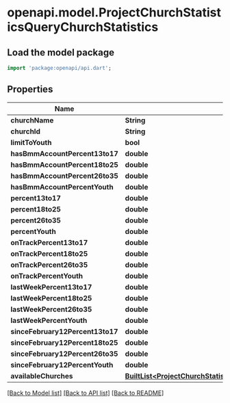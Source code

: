 # openapi.model.ProjectChurchStatisticsQueryChurchStatistics

## Load the model package
```dart
import 'package:openapi/api.dart';
```

## Properties
Name | Type | Description | Notes
------------ | ------------- | ------------- | -------------
**churchName** | **String** |  | [optional] 
**churchId** | **String** |  | [optional] 
**limitToYouth** | **bool** |  | [optional] 
**hasBmmAccountPercent13to17** | **double** |  | [optional] 
**hasBmmAccountPercent18to25** | **double** |  | [optional] 
**hasBmmAccountPercent26to35** | **double** |  | [optional] 
**hasBmmAccountPercentYouth** | **double** |  | [optional] 
**percent13to17** | **double** |  | [optional] 
**percent18to25** | **double** |  | [optional] 
**percent26to35** | **double** |  | [optional] 
**percentYouth** | **double** |  | [optional] 
**onTrackPercent13to17** | **double** |  | [optional] 
**onTrackPercent18to25** | **double** |  | [optional] 
**onTrackPercent26to35** | **double** |  | [optional] 
**onTrackPercentYouth** | **double** |  | [optional] 
**lastWeekPercent13to17** | **double** |  | [optional] 
**lastWeekPercent18to25** | **double** |  | [optional] 
**lastWeekPercent26to35** | **double** |  | [optional] 
**lastWeekPercentYouth** | **double** |  | [optional] 
**sinceFebruary12Percent13to17** | **double** |  | [optional] 
**sinceFebruary12Percent18to25** | **double** |  | [optional] 
**sinceFebruary12Percent26to35** | **double** |  | [optional] 
**sinceFebruary12PercentYouth** | **double** |  | [optional] 
**availableChurches** | [**BuiltList&lt;ProjectChurchStatisticsQueryChurchStatisticsChurch&gt;**](ProjectChurchStatisticsQueryChurchStatisticsChurch.md) |  | [optional] 

[[Back to Model list]](../README.md#documentation-for-models) [[Back to API list]](../README.md#documentation-for-api-endpoints) [[Back to README]](../README.md)


